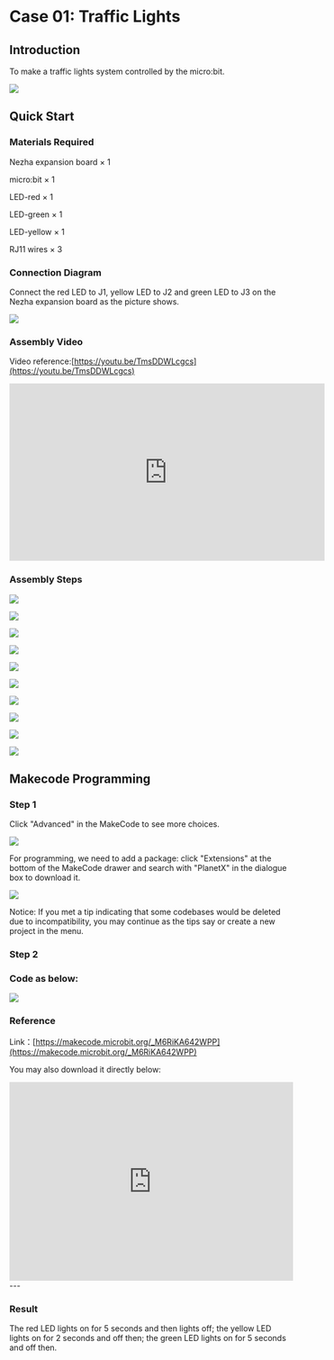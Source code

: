 # Case 01: Traffic Lights

## Introduction

To make a traffic lights system controlled by the micro:bit. 

![](./images/case_01_01.png)

## Quick Start


### Materials Required

Nezha expansion board × 1

micro:bit × 1

LED-red × 1

LED-green × 1

LED-yellow × 1

RJ11 wires × 3



### Connection Diagram 

Connect the red LED to J1, yellow LED to J2 and green LED to J3 on the Nezha expansion board as the picture shows.


![](./images/case_01_03.png)



### Assembly Video


Video reference:[https://youtu.be/TmsDDWLcgcs](https://youtu.be/TmsDDWLcgcs)

<iframe width="560" height="315" src="https://www.youtube.com/embed/TmsDDWLcgcs" frameborder="0" allow="accelerometer; autoplay; clipboard-write; encrypted-media; gyroscope; picture-in-picture" allowfullscreen></iframe>


### Assembly Steps

![](./images/case_step_01_01.png)

![](./images/case_step_01_02.png)

![](./images/case_step_01_03.png)

![](./images/case_step_01_04.png)

![](./images/case_step_01_05.png)

![](./images/case_step_01_06.png)

![](./images/case_step_01_07.png)

![](./images/case_step_01_08.png)

![](./images/case_step_01_09.png)

![](./images/case_step_01_10.png)








## Makecode Programming



### Step 1
Click "Advanced" in the MakeCode to see more choices.

![](./images/case_01_10.png)

For programming, we need to add a package: click "Extensions" at the bottom of the MakeCode drawer and search with "PlanetX" in the dialogue box to download it. 

![](./images/case_01_11.png)

Notice: If you met a tip indicating that some codebases would be deleted due to incompatibility, you may continue as the tips say or create a new project in the menu. 

### Step 2
### Code as below:

![](./images/case_01_12.png)


### Reference
Link：[https://makecode.microbit.org/_M6RiKA642WPP](https://makecode.microbit.org/_M6RiKA642WPP)

You may also download it directly below:

<div style="position:relative;height:0;padding-bottom:70%;overflow:hidden;"><iframe style="position:absolute;top:0;left:0;width:100%;height:100%;" src="https://makecode.microbit.org/#pub:_M6RiKA642WPP" frameborder="0" sandbox="allow-popups allow-forms allow-scripts allow-same-origin"></iframe></div>  
---

### Result
The red LED lights on for 5 seconds and then lights off; the yellow LED lights on for 2 seconds and off then; the green LED lights on for 5 seconds and off then. 


